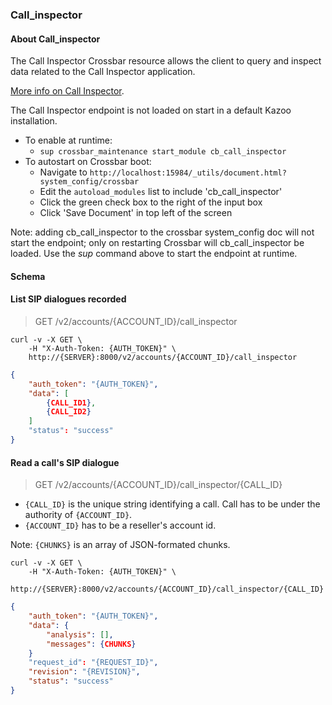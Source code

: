### Call_inspector

#### About Call_inspector

The Call Inspector Crossbar resource allows the client to query and inspect data related to the Call Inspector application.

[More info on Call Inspector](https://github.com/2600hz/kazoo/blob/master/applications/call_inspector/doc/index.md).


The Call Inspector endpoint is not loaded on start in a default Kazoo installation.

* To enable at runtime:
    * `sup crossbar_maintenance start_module cb_call_inspector`
* To autostart on Crossbar boot:
    * Navigate to `http://localhost:15984/_utils/document.html?system_config/crossbar`
    * Edit the `autoload_modules` list to include 'cb_call_inspector'
    * Click the green check box to the right of the input box
    * Click 'Save Document' in top left of the screen

Note: adding cb_call_inspector to the crossbar system_config doc will not start the endpoint;
only on restarting Crossbar will cb_call_inspector be loaded.
Use the *sup* command above to start the endpoint at runtime.


#### Schema



#### List SIP dialogues recorded

> GET /v2/accounts/{ACCOUNT_ID}/call_inspector

```shell
curl -v -X GET \
    -H "X-Auth-Token: {AUTH_TOKEN}" \
    http://{SERVER}:8000/v2/accounts/{ACCOUNT_ID}/call_inspector
```

```json
{
    "auth_token": "{AUTH_TOKEN}",
    "data": [
        {CALL_ID1},
        {CALL_ID2}
    ]
    "status": "success"
}
```

#### Read a call's SIP dialogue

> GET /v2/accounts/{ACCOUNT_ID}/call_inspector/{CALL_ID}

* `{CALL_ID}` is the unique string identifying a call. Call has to be under the authority of `{ACCOUNT_ID}`.
* `{ACCOUNT_ID}` has to be a reseller's account id.

Note: `{CHUNKS}` is an array of JSON-formated chunks.

```shell
curl -v -X GET \
    -H "X-Auth-Token: {AUTH_TOKEN}" \
    http://{SERVER}:8000/v2/accounts/{ACCOUNT_ID}/call_inspector/{CALL_ID}
```

```json
{
    "auth_token": "{AUTH_TOKEN}",
    "data": {
        "analysis": [],
        "messages": {CHUNKS}
    }
    "request_id": "{REQUEST_ID}",
    "revision": "{REVISION}",
    "status": "success"
}
```
